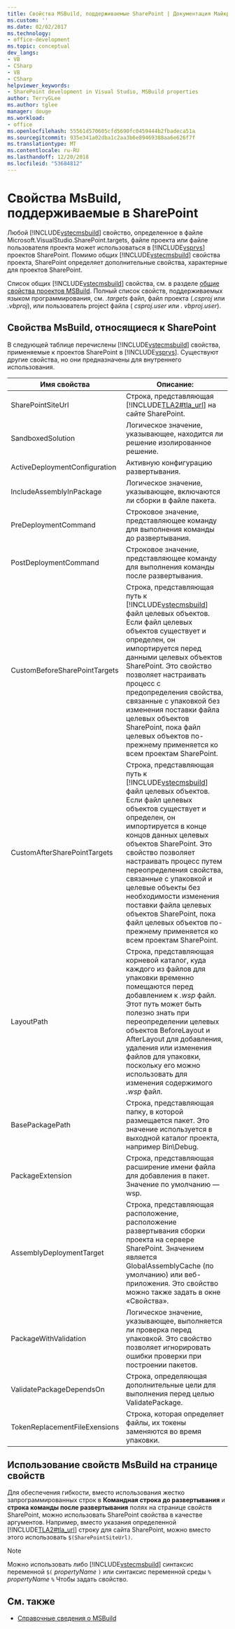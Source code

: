 ```yaml
---
title: Свойства MSBuild, поддерживаемые SharePoint | Документация Майкрософт
ms.custom: ''
ms.date: 02/02/2017
ms.technology:
- office-development
ms.topic: conceptual
dev_langs:
- VB
- CSharp
- VB
- CSharp
helpviewer_keywords:
- SharePoint development in Visual Studio, MSBuild properties
author: TerryGLee
ms.author: tglee
manager: douge
ms.workload:
- office
ms.openlocfilehash: 55561d570605cfd5690fc0459444b2fbadeca51a
ms.sourcegitcommit: 935e341a02dba1c2aa3b6e89469388aa6e626f7f
ms.translationtype: MT
ms.contentlocale: ru-RU
ms.lasthandoff: 12/20/2018
ms.locfileid: "53684812"
---
```

# <a name="msbuild-properties-supported-by-sharepoint"></a>Свойства MsBuild, поддерживаемые в SharePoint
  Любой [!INCLUDE[vstecmsbuild](../sharepoint/includes/vstecmsbuild-md.md)] свойство, определенное в файле Microsoft.VisualStudio.SharePoint.targets, файле проекта или файле пользователя проекта может использоваться в [!INCLUDE[vsprvs](../sharepoint/includes/vsprvs-md.md)] проектов SharePoint. Помимо общих [!INCLUDE[vstecmsbuild](../sharepoint/includes/vstecmsbuild-md.md)] свойства проекта, SharePoint определяет дополнительные свойства, характерные для проектов SharePoint.  
  
 Список общих [!INCLUDE[vstecmsbuild](../sharepoint/includes/vstecmsbuild-md.md)] свойства, см. в разделе [общие свойства проектов MSBuild](http://go.microsoft.com/fwlink/?LinkID=168687). Полный список свойств, поддерживаемых языком программирования, см. *.targets* файл, файл проекта (*.csproj* или *.vbproj*), или пользователь project файла ( *csproj.user* или *. vbproj.user*).  
  
## <a name="msbuild-properties-specific-to-sharepoint"></a>Свойства MsBuild, относящиеся к SharePoint
 В следующей таблице перечислены [!INCLUDE[vstecmsbuild](../sharepoint/includes/vstecmsbuild-md.md)] свойства, применяемые к проектов SharePoint в [!INCLUDE[vsprvs](../sharepoint/includes/vsprvs-md.md)]. Существуют другие свойства, но они предназначены для внутреннего использования.  
  
|Имя свойства|Описание:|  
|-------------------|-----------------|  
|SharePointSiteUrl|Строка, представляющая [!INCLUDE[TLA2#tla_url](../sharepoint/includes/tla2sharptla-url-md.md)] на сайте SharePoint.|  
|SandboxedSolution|Логическое значение, указывающее, находится ли решение изолированное решение.|  
|ActiveDeploymentConfiguration|Активную конфигурацию развертывания.|  
|IncludeAssemblyInPackage|Логическое значение, указывающее, включаются ли сборки в файле пакета.|  
|PreDeploymentCommand|Строковое значение, представляющее команду для выполнения команды до развертывания.|  
|PostDeploymentCommand|Строковое значение, представляющее команду для выполнения команды после развертывания.|  
|CustomBeforeSharePointTargets|Строка, представляющая путь к [!INCLUDE[vstecmsbuild](../sharepoint/includes/vstecmsbuild-md.md)] файл целевых объектов. Если файл целевых объектов существует и определен, он импортируется перед данными целевых объектов SharePoint. Это свойство позволяет настраивать процесс с предопределения свойства, связанные с упаковкой без изменения поставки файла целевых объектов SharePoint, пока файл целевых объектов по-прежнему применяется ко всем проектам SharePoint.|  
|CustomAfterSharePointTargets|Строка, представляющая путь к [!INCLUDE[vstecmsbuild](../sharepoint/includes/vstecmsbuild-md.md)] файл целевых объектов. Если файл целевых объектов существует и определен, он импортируется в конце концов данных целевых объектов SharePoint. Это свойство позволяет настраивать процесс путем переопределения свойства, связанные с упаковкой и целевые объекты без необходимости изменения поставки файла целевых объектов SharePoint, пока файл целевых объектов по-прежнему применяется ко всем проектам SharePoint.|  
|LayoutPath|Строка, представляющая корневой каталог, куда каждого из файлов для упаковки временно помещаются перед добавлением к *.wsp* файл. Этот путь может быть полезно знать при переопределении целевых объектов BeforeLayout и AfterLayout для добавления, удаления или изменения файлов для упаковки, поскольку его можно использовать для изменения содержимого *.wsp* файл.|  
|BasePackagePath|Строка, представляющая папку, в которой размещается пакет. Это значение используется в выходной каталог проекта, например Bin\Debug.|  
|PackageExtension|Строка, представляющая расширение имени файла для добавления в пакет. Значение по умолчанию — wsp.|  
|AssemblyDeploymentTarget|Строка, представляющая расположение, расположение развертывания сборки проекта на сервере SharePoint. Значением является GlobalAssemblyCache (по умолчанию) или веб-приложения. Это свойство можно также задать в окне «Свойства».|  
|PackageWithValidation|Логическое значение, указывающее, выполняется ли проверка перед упаковкой. Это свойство позволяет игнорировать ошибки проверки при построении пакетов.|  
|ValidatePackageDependsOn|Строка, определяющая дополнительные цели для выполнения перед целью ValidatePackage.|  
|TokenReplacementFileExensions|Строка, которая определяет файлы, их токены заменяются во время упаковки.|  
  
## <a name="use-msbuild-properties-in-the-properties-page"></a>Использование свойств MsBuild на странице свойств
 Для обеспечения гибкости, вместо использования жестко запрограммированных строк в **Командная строка до развертывания** и **строка команды после развертывания** полях на странице свойств SharePoint, можно использовать SharePoint свойства в качестве аргументов. Например, вместо указания определенной [!INCLUDE[TLA2#tla_url](../sharepoint/includes/tla2sharptla-url-md.md)] строку для сайта SharePoint, можно вместо этого использовать `$(SharePointSiteUrl)`.  
  
> [!NOTE]  
>  Можно использовать либо [!INCLUDE[vstecmsbuild](../sharepoint/includes/vstecmsbuild-md.md)] синтаксис переменной `$(` *propertyName* `)` или синтаксис переменной среды `%` *propertyName* `%` Чтобы задать свойство.  
  
## <a name="see-also"></a>См. также

- [Справочные сведения о MSBuild](../msbuild/msbuild-reference.md)  